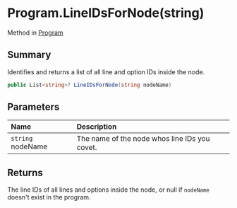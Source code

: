 # Program.LineIDsForNode(string)

Method in [Program](/docs/api/csharp/yarn.program.md)

## Summary


Identifies and returns a list of all line and option IDs inside the node.


```csharp
public List<string>? LineIDsForNode(string nodeName)
```

## Parameters

|Name|Description|
|:---|:---|
|`string` nodeName|The name of the node whos line IDs you covet.|

## Returns

The line IDs of all lines and options inside the node, or null if  <code>nodeName</code>  doesn't exist in the program.

